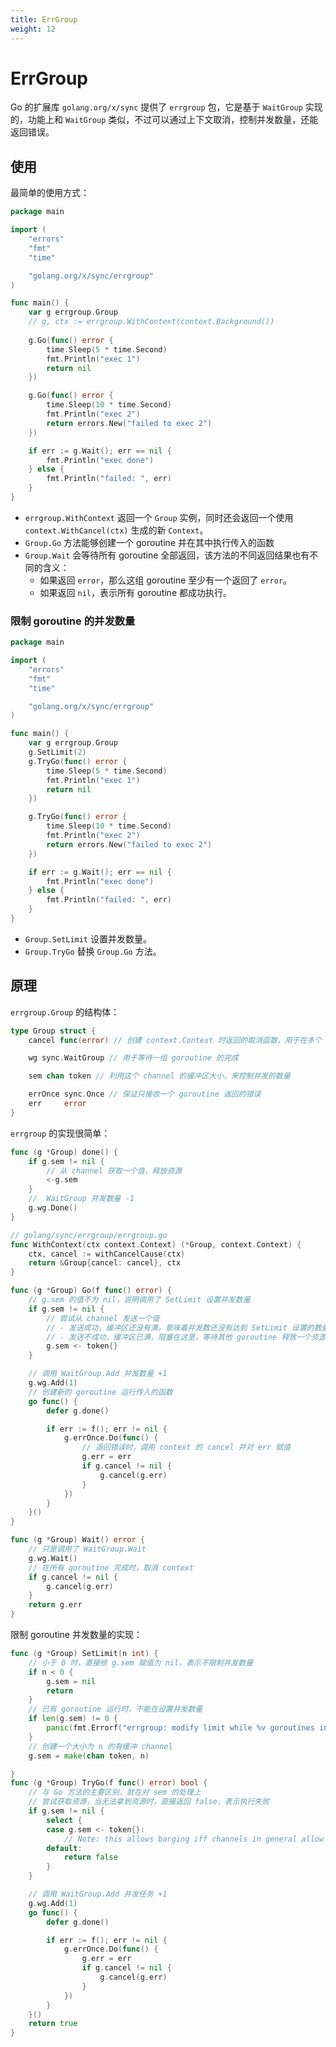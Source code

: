 ```yaml
---
title: ErrGroup
weight: 12
---
```


# ErrGroup

Go 的扩展库 `golang.org/x/sync` 提供了 `errgroup` 包，它是基于 `WaitGroup` 实现的，功能上和 `WaitGroup` 类似，不过可以通过上下文取消，控制并发数量，还能返回错误。

## 使用

最简单的使用方式：

```go
package main

import (
    "errors"
    "fmt"
    "time"

    "golang.org/x/sync/errgroup"
)

func main() {
    var g errgroup.Group
    // g, ctx := errgroup.WithContext(context.Background())
	
    g.Go(func() error {
        time.Sleep(5 * time.Second)
        fmt.Println("exec 1")
        return nil
    })

    g.Go(func() error {
        time.Sleep(10 * time.Second)
        fmt.Println("exec 2")
        return errors.New("failed to exec 2")
    })

    if err := g.Wait(); err == nil {
        fmt.Println("exec done")
    } else {
        fmt.Println("failed: ", err)
    }
}
```

- `errgroup.WithContext` 返回一个 `Group` 实例，同时还会返回一个使用 `context.WithCancel(ctx)` 生成的新 `Context`。
- `Group.Go` 方法能够创建一个 goroutine 并在其中执行传入的函数
- `Group.Wait` 会等待所有 goroutine 全部返回，该方法的不同返回结果也有不同的含义： 
  - 如果返回 `error`，那么这组 goroutine 至少有一个返回了 `error`。
  - 如果返回 `nil`，表示所有 goroutine 都成功执行。


### 限制 goroutine 的并发数量

```go
package main

import (
	"errors"
	"fmt"
	"time"

	"golang.org/x/sync/errgroup"
)

func main() {
	var g errgroup.Group
	g.SetLimit(2)
	g.TryGo(func() error {
		time.Sleep(5 * time.Second)
		fmt.Println("exec 1")
		return nil
	})

	g.TryGo(func() error {
		time.Sleep(10 * time.Second)
		fmt.Println("exec 2")
		return errors.New("failed to exec 2")
	})

	if err := g.Wait(); err == nil {
		fmt.Println("exec done")
	} else {
		fmt.Println("failed: ", err)
	}
}
```

- `Group.SetLimit` 设置并发数量。
- `Group.TryGo` 替换 `Group.Go` 方法。

  
## 原理

`errgroup.Group` 的结构体：

```go
type Group struct {
	cancel func(error) // 创建 context.Context 时返回的取消函数，用于在多个 goroutine 之间同步取消信号

	wg sync.WaitGroup // 用于等待一组 goroutine 的完成

	sem chan token // 利用这个 channel 的缓冲区大小，来控制并发的数量

	errOnce sync.Once // 保证只接收一个 goroutine 返回的错误
	err     error
}
```

`errgroup` 的实现很简单：

```go
func (g *Group) done() {
	if g.sem != nil {
		// 从 channel 获取一个值，释放资源
		<-g.sem
	}
	//  WaitGroup 并发数量 -1
	g.wg.Done()
}

// golang/sync/errgroup/errgroup.go
func WithContext(ctx context.Context) (*Group, context.Context) {
	ctx, cancel := withCancelCause(ctx)
	return &Group{cancel: cancel}, ctx
}

func (g *Group) Go(f func() error) {
	// g.sem 的值不为 nil，说明调用了 SetLimit 设置并发数量
	if g.sem != nil {
		// 尝试从 channel 发送一个值
		// - 发送成功，缓冲区还没有满，意味着并发数还没有达到 SetLimit 设置的数量
		// - 发送不成功，缓冲区已满，阻塞在这里，等待其他 goroutine 释放一个资源
		g.sem <- token{}
	}

    // 调用 WaitGroup.Add 并发数量 +1
	g.wg.Add(1)
	// 创建新的 goroutine 运行传入的函数
	go func() {
		defer g.done()

		if err := f(); err != nil {
			g.errOnce.Do(func() {
				// 返回错误时，调用 context 的 cancel 并对 err 赋值
				g.err = err
				if g.cancel != nil {
					g.cancel(g.err)
				}
			})
		}
	}()
}

func (g *Group) Wait() error {
	// 只是调用了 WaitGroup.Wait
	g.wg.Wait()
	// 在所有 goroutine 完成时，取消 context
	if g.cancel != nil {
		g.cancel(g.err)
	}
	return g.err
}
```

限制 goroutine 并发数量的实现：

```go
func (g *Group) SetLimit(n int) {
	// 小于 0 时，直接给 g.sem 赋值为 nil，表示不限制并发数量
	if n < 0 {
		g.sem = nil
		return
	}
	// 已有 goroutine 运行时，不能在设置并发数量
	if len(g.sem) != 0 {
		panic(fmt.Errorf("errgroup: modify limit while %v goroutines in the group are still active", len(g.sem)))
	}
	// 创建一个大小为 n 的有缓冲 channel
	g.sem = make(chan token, n)

}
func (g *Group) TryGo(f func() error) bool {
	// 与 Go 方法的主要区别，就在对 sem 的处理上
	// 尝试获取资源，当无法拿到资源时，直接返回 false，表示执行失败
	if g.sem != nil {
		select {
		case g.sem <- token{}:
			// Note: this allows barging iff channels in general allow barging.
		default:
			return false
		}
	}

    // 调用 WaitGroup.Add 并发任务 +1
	g.wg.Add(1)
	go func() {
		defer g.done()

		if err := f(); err != nil {
			g.errOnce.Do(func() {
				g.err = err
				if g.cancel != nil {
					g.cancel(g.err)
				}
			})
		}
	}()
	return true
}
```